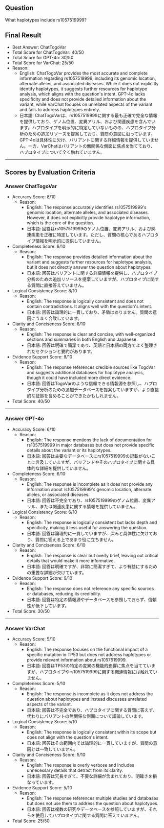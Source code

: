 ## Question

What haplotypes include rs1057519999?

## Final Result

- Best Answer: ChatTogoVar
- Total Score for ChatTogoVar: 40/50
- Total Score for GPT-4o: 30/50
- Total Score for VarChat: 25/50
- Reason:
  - English: ChatTogoVar provides the most accurate and complete information regarding rs1057519999, including its genomic location, alternate alleles, and associated diseases. While it does not explicitly identify haplotypes, it suggests further resources for haplotype analysis, which aligns with the question's intent. GPT-4o lacks specificity and does not provide detailed information about the variant, while VarChat focuses on unrelated aspects of the variant and fails to address haplotypes entirely.
  - 日本語: ChatTogoVarは、rs1057519999に関する最も正確で完全な情報を提供しており、ゲノム位置、変異アリル、および関連疾患を含んでいます。ハプロタイプを明示的に特定していないものの、ハプロタイプ分析のための追加リソースを提案しており、質問の意図に沿っています。GPT-4oは具体性に欠け、バリアントに関する詳細情報を提供していません。一方、VarChatはバリアントの無関係な側面に焦点を当てており、ハプロタイプについて全く触れていません。

---

## Scores by Evaluation Criteria

### Answer ChatTogoVar
- Accuracy Score: 8/10
  - Reason: 
    - English: The response accurately identifies rs1057519999's genomic location, alternate alleles, and associated diseases. However, it does not explicitly provide haplotype information, which is the core of the question.
    - 日本語: 回答はrs1057519999のゲノム位置、変異アリル、および関連疾患を正確に特定しています。ただし、質問の核心であるハプロタイプ情報を明示的に提供していません。
- Completeness Score: 8/10
  - Reason: 
    - English: The response provides detailed information about the variant and suggests further resources for haplotype analysis, but it does not directly answer the question about haplotypes.
    - 日本語: 回答はバリアントに関する詳細情報を提供し、ハプロタイプ分析のための追加リソースを提案していますが、ハプロタイプに関する質問に直接答えていません。
- Logical Consistency Score: 8/10
  - Reason: 
    - English: The response is logically consistent and does not contain contradictions. It aligns well with the question's intent.
    - 日本語: 回答は論理的に一貫しており、矛盾はありません。質問の意図にうまく合致しています。
- Clarity and Conciseness Score: 8/10
  - Reason: 
    - English: The response is clear and concise, with well-organized sections and summaries in both English and Japanese.
    - 日本語: 回答は明確で簡潔であり、英語と日本語の両方でよく整理されたセクションと要約があります。
- Evidence Support Score: 8/10
  - Reason: 
    - English: The response references credible sources like TogoVar and suggests additional databases for haplotype analysis, though it could have included more direct evidence.
    - 日本語: 回答はTogoVarのような信頼できる情報源を参照し、ハプロタイプ分析のための追加データベースを提案していますが、より直接的な証拠を含めることができたかもしれません。
- Total Score: 40/50

---

### Answer GPT-4o
- Accuracy Score: 6/10
  - Reason: 
    - English: The response mentions the lack of documentation for rs1057519999 in major databases but does not provide specific details about the variant or its haplotypes.
    - 日本語: 回答は主要なデータベースにrs1057519999の記載がないことに言及していますが、バリアントやそのハプロタイプに関する具体的な詳細を提供していません。
- Completeness Score: 6/10
  - Reason: 
    - English: The response is incomplete as it does not provide any information about rs1057519999's genomic location, alternate alleles, or associated diseases.
    - 日本語: 回答は不完全であり、rs1057519999のゲノム位置、変異アリル、または関連疾患に関する情報を提供していません。
- Logical Consistency Score: 6/10
  - Reason: 
    - English: The response is logically consistent but lacks depth and specificity, making it less useful for answering the question.
    - 日本語: 回答は論理的に一貫していますが、深みと具体性に欠けており、質問に答える上であまり役に立ちません。
- Clarity and Conciseness Score: 6/10
  - Reason: 
    - English: The response is clear but overly brief, leaving out critical details that would make it more informative.
    - 日本語: 回答は明確ですが、非常に簡潔すぎて、より有益にするための重要な詳細が欠けています。
- Evidence Support Score: 6/10
  - Reason: 
    - English: The response does not reference any specific sources or databases, reducing its credibility.
    - 日本語: 回答は特定の情報源やデータベースを参照しておらず、信頼性が低下しています。
- Total Score: 30/50

---

### Answer VarChat
- Accuracy Score: 5/10
  - Reason: 
    - English: The response focuses on the functional impact of a specific mutation in TP53 but does not address haplotypes or provide relevant information about rs1057519999.
    - 日本語: 回答はTP53の特定の変異の機能的影響に焦点を当てていますが、ハプロタイプやrs1057519999に関する関連情報には触れていません。
- Completeness Score: 5/10
  - Reason: 
    - English: The response is incomplete as it does not address the question about haplotypes and instead discusses unrelated aspects of the variant.
    - 日本語: 回答は不完全であり、ハプロタイプに関する質問に答えず、代わりにバリアントの無関係な側面について議論しています。
- Logical Consistency Score: 5/10
  - Reason: 
    - English: The response is logically consistent within its scope but does not align with the question's intent.
    - 日本語: 回答はその範囲内では論理的に一貫していますが、質問の意図とは一致していません。
- Clarity and Conciseness Score: 5/10
  - Reason: 
    - English: The response is overly verbose and includes unnecessary details that detract from its clarity.
    - 日本語: 回答は冗長すぎて、不要な詳細が含まれており、明確さを損なっています。
- Evidence Support Score: 5/10
  - Reason: 
    - English: The response references multiple studies and databases but does not use them to address the question about haplotypes.
    - 日本語: 回答は複数の研究やデータベースを参照していますが、それらを使用してハプロタイプに関する質問に答えていません。
- Total Score: 25/50